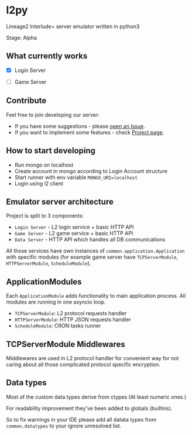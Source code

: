 l2py
====
Lineage2 Interlude+ server emulator written in python3

Stage: Alpha

What currently works
--------------------
- [x] Login Server
- [ ] Game Server


Contribute
----------

Feel free to join developing our server:
* If you have some suggestions - please [open an Issue](https://github.com/Yurzs/L2py/issues/new/choose).
* If you want to implement some features - check [Project page](https://github.com/Yurzs/L2py/projects/1).

How to start developing
-----------------------

- Run mongo on localhost
- Create account in mongo according to Login Account structure
- Start runner with env variable `MONGO_URI=localhost`
- Login using l2 client

Emulator server architecture
----------------

Project is split to 3 components:

- `Login Server` - L2 login service + basic HTTP API
- `Game Server` - L2 game service + basic HTTP API
- `Data Server` - HTTP API which handles all DB communications

All those services have own instances of `common.application.Application` 
with specific modules (for example game server have `TCPServerModule`, `HTTPServerModule`, `ScheduleModule`).

ApplicationModules
------------------

Each `ApplicationModule` adds functionality to main application process.
All modules are running in one asyncio loop.

- `TCPServerModule`: L2 protocol requests handler
- `HTTPServerModule`: HTTP JSON requests handler
- `ScheduleModule`: CRON tasks runner

TCPServerModule Middlewares
---------------------------

Middlewares are used in L2 protocol handler for convenient way for not caring
about all those complicated protocol specific encryption.

Data types
----------

Most of the custom data types derive from ctypes (At least numeric ones.)

For readability improvement they've been added to globals (builtins). 

So to fix warnings in your IDE please add all datata types from `common.datatypes` 
to your ignore unresolved list.
